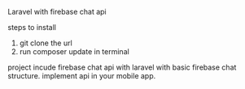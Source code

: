 Laravel with firebase chat api

steps to install 
1) git clone the url
2) run composer update in terminal

project incude firebase chat api with laravel  with basic firebase chat structure. implement api in your mobile app.


